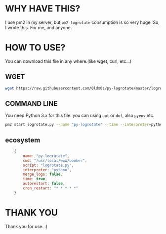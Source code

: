 # WHY HAVE THIS?
I use pm2 in my server, but `pm2-logrotate` consumption is so very huge.
So, I wrote this. For me, and anyone.
# HOW TO USE?
You can download this file in any where.(like wget, curl, etc...)
## WGET
```sh
wget https://raw.githubusercontent.com/0ldm0s/py-logrotate/master/logrotate.py
```
## COMMAND LINE
You need Python 3.x for this file. you can using `apt` or `dnf`, also `pyenv` etc.
```sh
pm2 start logrotate.py --name "py-logrotate" --time --interpreter=python --no-autorestart --cron "* * * * *"
```
## ecosystem
```javascript
    {
        name: "py-logrotate",
        cwd: "/usr/local/www/booker",
        script: "logrotate.py",
        interpreter: "python",
        merge_logs: false,
        time: true,
        autorestart: false,
        cron_restart: "* * * * *"
    }
```
# THANK YOU
Thank you for use. :)